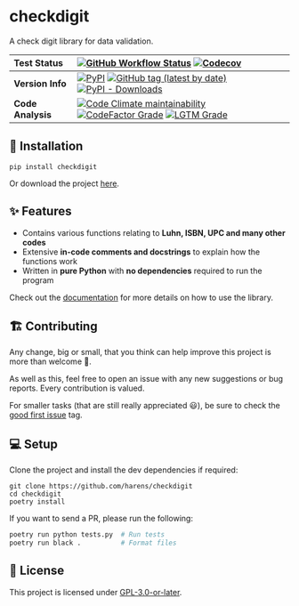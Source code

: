 # checkdigit

A check digit library for data validation.
  
| Test Status | [![GitHub Workflow Status](https://img.shields.io/github/workflow/status/harens/checkdigit/Tests?logo=github&style=flat-square)](https://github.com/harens/checkdigit/actions) [![Codecov](https://img.shields.io/codecov/c/github/harens/checkdigit?style=flat-square)](https://codecov.io/gh/harens/checkdigit)  |
|:--|:--|
| __Version Info__ | [![PyPI](https://img.shields.io/pypi/v/checkdigit?logo=pypi&logoColor=white&style=flat-square)](https://pypi.org/project/checkdigit/) [![GitHub tag (latest by date)](https://img.shields.io/github/v/tag/harens/checkdigit?logo=github&style=flat-square)](https://github.com/harens/checkdigit/releases) [![PyPI - Downloads](https://img.shields.io/pypi/dm/checkdigit?logo=python&logoColor=white&style=flat-square)](https://pypi.org/project/checkdigit/) |
| __Code Analysis__ |[![Code Climate maintainability](https://img.shields.io/codeclimate/maintainability/harens/checkdigit?logo=code%20climate&style=flat-square)](https://codeclimate.com/github/harens/checkdigit) [![CodeFactor Grade](https://img.shields.io/codefactor/grade/github/harens/checkdigit?logo=codefactor&style=flat-square)](https://www.codefactor.io/repository/github/harens/checkdigit) [![LGTM Grade](https://img.shields.io/lgtm/grade/python/github/harens/checkdigit?logo=lgtm&style=flat-square)](https://lgtm.com/projects/g/harens/checkdigit/)|

## 🔨 Installation

```shell
pip install checkdigit
```

Or download the project [here](https://github.com/harens/checkdigit/archive/master.zip).

## ✨ Features

* Contains various functions relating to __Luhn, ISBN, UPC and many other codes__
* Extensive __in-code comments and docstrings__ to explain how the functions work
* Written in __pure Python__ with __no dependencies__ required to run the program

Check out the [documentation](https://github.com/harens/checkdigit/wiki) for more details on how to use the library.

## 🏗️ Contributing

Any change, big or small, that you think can help improve this project is more than welcome 🎉.

As well as this, feel free to open an issue with any new suggestions or bug reports. Every contribution is valued.

For smaller tasks (that are still really appreciated 😃), be sure to check the [good first issue](https://github.com/harens/checkdigit/issues?q=is%3Aissue+is%3Aopen+label%3A%22good+first+issue%22) tag.

## 💻 Setup

Clone the project and install the dev dependencies if required:

```shell
git clone https://github.com/harens/checkdigit
cd checkdigit
poetry install
```

If you want to send a PR, please run the following:

```bash
poetry run python tests.py  # Run tests
poetry run black .          # Format files
```

## 📒 License

This project is licensed under [GPL-3.0-or-later](https://github.com/harens/checkdigit/blob/master/LICENSE).
